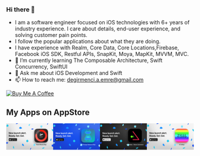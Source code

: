 ### Hi there 👋

- I am a software engineer focused on iOS technologies with 6+ years of industry experience. I care about details, end-user experience, and solving customer pain points. 
- I follow the popular applications about what they are doing.
- I have experience with Realm, Core Data, Core Locations,Firebase, Facebook iOS SDK, Restful APIs, SnapKit, Moya, MapKit, MVVM, MVC. 
- 🌱 I’m currently learning The Composable Architecture, Swift Concurrency, SwiftUI
- 💬 Ask me about iOS Development and Swift
- 📫 How to reach me: degirmenci.a.emre@gmail.com

<a href="https://www.buymeacoffee.com/mkNqZf8Nt8" target="_blank"><img src="https://cdn.buymeacoffee.com/buttons/v2/default-blue.png" alt="Buy Me A Coffee" style="height: 60px !important;width: 217px !important;" ></a>

## My Apps on AppStore
<div style="display: flex;">
    <div>
        <a href="https://apps.apple.com/tr/app/travel-route-map/id6504141706?platform=iphone">
            <img src="https://github.com/emrdgrmnci/emrdgrmnci/blob/master/travelroutemap.png" width="400"/>
            <br>
        </a>
    </div>
    <div>
        <a href="https://apps.apple.com/tr/app/ev-charge-stations-map/id6466442459">
            <img src="https://github.com/emrdgrmnci/emrdgrmnci/blob/master/ev.png" width="400"/>
            <br>
        </a>
    </div>
    <div>
    <a href = "https://apps.apple.com/tr/app/walk-mate-weight-loss/id6739468121">
        <img src="https://github.com/emrdgrmnci/emrdgrmnci/blob/master/walkmate.png" width="400"/>
        <br>
    </a>
    </div>
    <div>
    <a href="https://apps.apple.com/us/app/kcalapp/id1637391298">
       <img src="https://github.com/emrdgrmnci/emrdgrmnci/blob/master/kcal.png" width="400"/>
    </a>
    </div>


